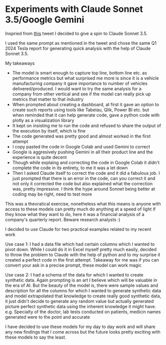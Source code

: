 # Experiments with Claude Sonnet 3.5/Google Gemini

Inspried from [this](https://x.com/minchoi/status/1804928914478993816) tweet I decided to give a spin to Claude Sonnet 3.5.

I used the same prompt as mentioned in the tweet and chose the same Q1 2024 Tesla report for generating quick analysis with the help of Claude Sonnet 3.5.

My takeaways
- The model is smart enough to capture top line, bottom line etc. as performance metrics but what surprised me more is since it is a vehicle manufacturing company it gave importance to number of vehicles delivered/produced. I would want to try the same analysis for a company from other vertical and see if the model can really pick up metrics that matter to that industry
- When prompted about creating a dashboard, at first it gave an option to create such reports using tools like Tabelau, Qlik, Power BI etc. but when reminded that it can help generate code, gave a python code with plotly as a visualization library
- It kept on insisting me to run the code and refused to share the output of the execution by itself, which is fine
- The code generated was pretty good and almost worked in the first attempt
- I copy pasted the code in Google Colab and used Gemini to correct
- Google is aggresively pushing Gemini in all their product line and the experience is quite decent 
- Though while explaing and correcting the code in Google Colab it didn't complete the code in its entirety,  to me it was a let down
- Then I asked Claude itself to correct the code and it did a fabulous job. I just prompted that there is an error in the code, can you correct it and not only it corrected the code but also explained what the correction was, pretty impressive. I think the hype around Sonnet being better at coding may be right, need to test more

This was a theoratical exercise, nonetheless what this means is anyone with access to these models can pretty much do anything at a speed of light if they know what they want to do, here it was a financial analysis of a company's quarterly report. Beware research analysts :) 

I decided to use Claude for two practical examples related to my recent work

Use case 1: I had a data file which had certain columns which I wanted to pivot down. While I could do it in Excel myself pretty much easily, decided to throw the problem to Claude with the help of python and to my surprise it created a perfect code in the first attempt. Takeaway for me was if you can convert your ask in a precise prompt, these model can work magic

Use case 2: I had a schema of the data for which I wanted to create synthetic data. Again prompting is an art I believe which will be valuable in the era of AI. But the beauty of the model is, there were sample values and description for all the columns for which I wanted to generate synthetic data and model extrapolated that knowledge to create really good synthetic data, it just didn't decide to generate any random value but actually generated picture perfect synthetic data using the inherent knowledge it might have. e.g. Specialty of the doctor, lab tests conducted on patients, medicin names generated were to the point and accurate 


I have decided to use these models for my day to day work and will share any new findings that I come across but the future looks pretty exciting with these models to say the least.


